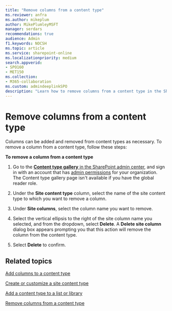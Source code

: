 ```yaml
---
title: "Remove columns from a content type"
ms.reviewer: anfra
ms.author: mikeplum
author: MikePlumleyMSFT
manager: serdars
recommendations: true
audience: Admin
f1.keywords: NOCSH
ms.topic: article
ms.service: sharepoint-online
ms.localizationpriority: medium
search.appverid:
- SPO160
- MET150
ms.collection:  
- M365-collaboration
ms.custom: admindeeplinkSPO
description: "Learn how to remove columns from a content type in the SharePoint admin center."
---
```


# Remove columns from a content type

Columns can be added and removed from content types as necessary. To remove a column from a content type, follow these steps:

**To remove a column from a content type**

1. Go to the <a href="https://go.microsoft.com/fwlink/?linkid=2185074" target="_blank">**Content type gallery** in the SharePoint admin center</a>, and sign in with an account that has [admin permissions](./sharepoint-admin-role.md) for your organization. The Content type gallery page isn't available if you have the global reader role. 

2. Under the **Site content type** column, select the name of the site content type to which you want to remove a column.

3. Under **Site columns**, select the column name you want to remove.

4. Select the vertical ellipsis to the right of the site column name you selected, and from the dropdown, select **Delete**. A **Delete site column** dialog box appears prompting you that this action will remove the column from the content type.

5. Select **Delete** to confirm.

## Related topics

[Add columns to a content type](add-columns-content-type.md)

[Create or customize a site content type](https://support.microsoft.com/office/27eb6551-9867-4201-a819-620c5658a60f)

[Add a content type to a list or library](https://support.microsoft.com/office/917366ae-f7a2-47ad-87a5-9689a1884e60)

[Remove columns from a content type](https://support.microsoft.com/office/f44da9ca-d70e-477a-93bf-6f6b046a1f39)